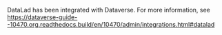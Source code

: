 DataLad has been integrated with Dataverse. For more information, see https://dataverse-guide--10470.org.readthedocs.build/en/10470/admin/integrations.html#datalad
